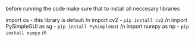before running the code make sure that to install all neccesary libraries 

import os - this library is default /n
import cv2  - `pip install cv2` /n
import PySimpleGUI as sg - `pip install PySimpleGUI` /n
import numpy as np - `pip install numpy` /n
